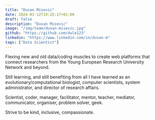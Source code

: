 ```yaml
---
title: "Dusan Misevic"
date: 2024-03-12T19:25:17+01:00
draft: false
description: "Dusan Misevic"
image: "/img/team/dusan-misevic.jpg"
github: "https://github.com/dule123"
linkedin: "https://www.linkedin.com/in/dusan-m"
tags: ["Data Scientist"]
---
```


Flexing new and old data/coding muscles to create web platforms that connect researchers from the Young European Research University Network and beyond.

Still learning, and still benefiting from all I have learned as an evolutionary/computational biologist, computer scientists, system administrator, and director of research affairs.

Scientist, coder, manager, facilitator, mentor, teacher, mediator, communicator, organiser, problem solver, geek.

Strive to be kind, inclusive, compassionate.
